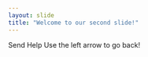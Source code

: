 ```yaml
---
layout: slide
title: "Welcome to our second slide!"
---
```

Send Help
Use the left arrow to go back!
